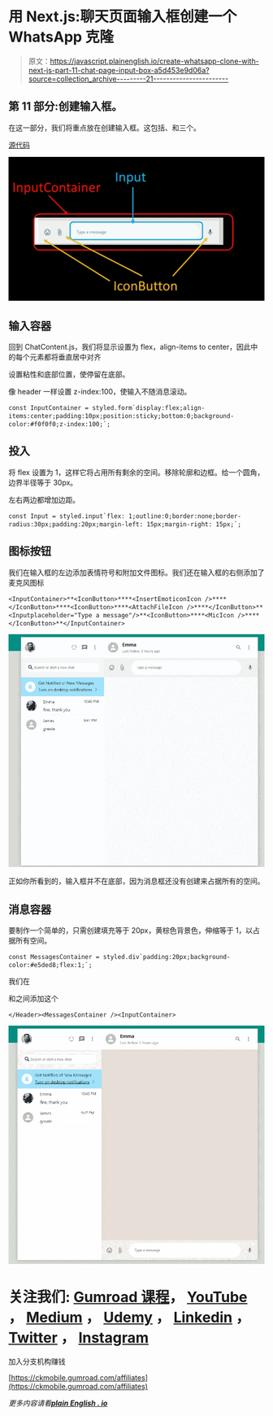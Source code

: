 # 用 Next.js:聊天页面输入框创建一个 WhatsApp 克隆

> 原文：<https://javascript.plainenglish.io/create-whatsapp-clone-with-next-js-part-11-chat-page-input-box-a5d453e9d06a?source=collection_archive---------21----------------------->

## 第 11 部分:创建输入框。

在这一部分，我们将重点放在创建输入框。这包括<inputcontainer>、和三个<iconbutton>。</iconbutton></inputcontainer>

[源代码](https://www.youtube.com/channel/UCu4-4FnutvSHVo9WHvq80Ww/join)

![](img/e60303f589b125cba84895b07c0415c3.png)

## 输入容器

回到 ChatContent.js，我们将显示设置为 flex，align-items to center，因此<inputcontainer>中的每个元素都将垂直居中对齐</inputcontainer>

设置粘性和底部位置，使<inputcontainer>停留在底部。</inputcontainer>

像 header 一样设置 z-index:100，使输入不随消息滚动。

```
const InputContainer = styled.form`display:flex;align-items:center;padding:10px;position:sticky;bottom:0;background-color:#f0f0f0;z-index:100;`;
```

## 投入

将 flex 设置为 1，这样它将占用所有剩余的空间。移除轮廓和边框。给一个圆角，边界半径等于 30px。

左右两边都增加边距。

```
const Input = styled.input`flex: 1;outline:0;border:none;border-radius:30px;padding:20px;margin-left: 15px;margin-right: 15px;`;
```

## 图标按钮

我们在输入框的左边添加表情符号和附加文件图标。我们还在输入框的右侧添加了麦克风图标

```
<InputContainer>**<IconButton>****<InsertEmoticonIcon />****</IconButton>****<IconButton>****<AttachFileIcon />****</IconButton>**<Inputplaceholder="Type a message"/>**<IconButton>****<MicIcon />****</IconButton>**</InputContainer>
```

![](img/30de85095db6c55ced75c266ca3198bd.png)

正如你所看到的，输入框并不在底部，因为消息框还没有创建来占据所有的空间。

## 消息容器

要制作一个简单的<messagescontainer>，只需创建填充等于 20px，黄棕色背景色，伸缩等于 1，以占据所有空间。</messagescontainer>

```
const MessagesContainer = styled.div`padding:20px;background-color:#e5ded8;flex:1;`;
```

我们在

和<inputcontainer>之间添加这个</inputcontainer>

```
</Header><MessagesContainer /><InputContainer>
```

![](img/1c7dcfbf3883436b7609d39cc1ada2c4.png)

# 关注我们: [Gumroad 课程](https://app.gumroad.com/ckmobile)， [YouTube](https://www.youtube.com/channel/UCu4-4FnutvSHVo9WHvq80Ww?sub_confirmation=1) ， [Medium](https://ckmobile.medium.com/) ， [Udemy](https://www.udemy.com/user/cyruschan2/) ， [Linkedin](https://www.linkedin.com/company/ckmobi/) ， [Twitter](https://twitter.com/ckmobilejavasc1) ， [Instagram](https://www.instagram.com/ckmobile8050)

加入分支机构赚钱

[https://ckmobile.gumroad.com/affiliates](https://ckmobile.gumroad.com/affiliates)

*更多内容请看*[***plain English . io***](http://plainenglish.io/)